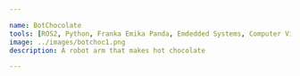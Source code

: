 ```yaml
---

name: BotChocolate
tools: [ROS2, Python, Franka Emika Panda, Emdedded Systems, Computer Vision]
image: ../images/botchoc1.png
description: A robot arm that makes hot chocolate

---
```



